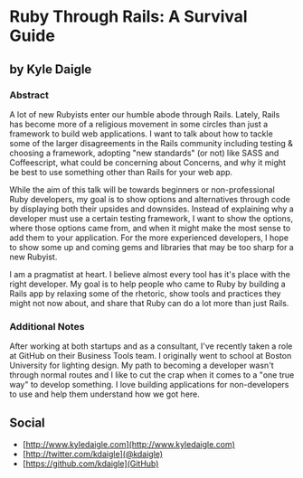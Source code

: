 # Ruby Through Rails: A Survival Guide #

## by Kyle Daigle ##

### Abstract ###

A lot of new Rubyists enter our humble abode through Rails. Lately, Rails has become more of a religious movement in some circles than just a framework to build web applications. I want to talk about how to tackle some of the larger disagreements in the Rails community including testing & choosing a framework, adopting "new standards" (or not) like SASS and Coffeescript, what could be concerning about Concerns, and why it might be best to use something other than Rails for your web app.

While the aim of this talk will be towards beginners or non-professional Ruby developers, my goal is to show options and alternatives through code by displaying both their upsides and downsides. Instead of explaining why a developer must use a certain testing framework, I want to show the options, where those options came from, and when it might make the most sense to add them to your application. For the more experienced developers, I hope to show some up and coming gems and libraries that may be too sharp for a new Rubyist.

I am a pragmatist at heart. I believe almost every tool has it's place with the right developer. My goal is to help people who came to Ruby by building a Rails app by relaxing some of the rhetoric, show tools and practices they might not now about, and share that Ruby can do a lot more than just Rails.


### Additional Notes ###

After working at both startups and as a consultant, I've recently taken a role at GitHub on their Business Tools team. I originally went to school at Boston University for lighting design. My path to becoming a developer wasn't through normal routes and I like to cut the crap when it comes to a "one true way" to develop something. I love building applications for non-developers to use and help them understand how we got here.

## Social ##

* [http://www.kyledaigle.com](http://www.kyledaigle.com)
* [http://twitter.com/kdaigle](@kdaigle)
* [https://github.com/kdaigle](GitHub)
